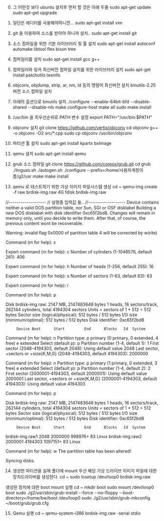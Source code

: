 0. 그 어떤것 보다 ubuntu 설치후 먼저 할 것은 아래 두줄
sudo apt-get update
sudo apt-get upgrade

1. 일단은 에디터를 사용해야하니깐...
sudo apt-get install vim

2. git 을 이용하여 소스를 받아야 하니까 설치..
sudo apt-get install git

3. 소스 컴파일을 위한 기본 라이브러리 및 툴 설치
sudo apt-get install autoconf automake libtool flex bison tree

4. 컴파일러를 설치
sudo apt-get install gcc g++

5. 컴파일러와 링커 최신버전 컴파일 설치를 위한 라이브러리 설치
sudo apt-get install patchutils texinfo

6. objconv, objdump, strip, ar, nm, ld 등의 명령어 최신버전 설치
binutils-2.25 버전 소스 컴파일 설치

7. 아래의 옵션으로 binutils 설치
./configure --enable-64bit-bfd --disable-shared --disable-nls
make configure-host
make all
sudo make install

8. /usr/bin 을 최우선순위로 PATH 변수 설정
export PATH="/usr/bin:$PATH"

9. objconv 설치
git clone https://github.com/vertis/objconv
cd objconv
g++ -o objconv -O2 src/*.cpp
sudo cp objconv /usr/bin/objconv

10. 파티션 툴 설치
sudo apt-get install kpartx bxImage

11. qemu 설치
sudo apt-get install qemu

12. grub 소스 컴파일
git clone https://github.com/coreos/grub.git
cd grub
./linguas.sh
./autogen.sh
./configure --prefix=/home/사용자계정이름/g2/usr
make
make install

13. qemu 로 테스트하기 위한 가상 이미지 파일시스템 생성
cd ~
qemu-img create -f raw brdisk-img.raw 4G
fdisk brdisk-img.raw

//-------------------
// 실행중 입력값 들..
//-------------------
Device contains neither a valid DOS partition table, nor Sun, SGI or OSF disklabel
Building a new DOS disklabel with disk identifier 0xc65f2bd8.
Changes will remain in memory only, until you decide to write them.
After that, of course, the previous content wont be recoverable.

Warning: invalid flag 0x0000 of partition table 4 will be corrected by w(rite)

Command (m for help): x

Expert command (m for help): c
Number of cylinders (1-1048576, default 261): 406

Expert command (m for help): h
Number of heads (1-256, default 255): 16

Expert command (m for help): s
Number of sectors (1-63, default 63): 63

Expert command (m for help): r

Command (m for help): p

Disk brdisk-img.raw: 2147 MB, 2147483648 bytes
1 heads, 16 sectors/track, 262144 cylinders, total 4194304 sectors
Units = sectors of 1 * 512 = 512 bytes
Sector size (logical/physical): 512 bytes / 512 bytes
I/O size (minimum/optimal): 512 bytes / 512 bytes
Disk identifier: 0xc65f2bd8

         Device Boot      Start         End      Blocks   Id  System

Command (m for help): n
Partition type:
   p   primary (0 primary, 0 extended, 4 free)
   e   extended
Select (default p): p
Partition number (1-4, default 1): 1
First sector (2048-4194303, default 2048): 
Using default value 2048
Last sector, +sectors or +size{K,M,G} (2048-4194303, default 4194303): 2000000            

Command (m for help): n
Partition type:
   p   primary (1 primary, 0 extended, 3 free)
   e   extended
Select (default p): p
Partition number (1-4, default 2): 2
First sector (2000001-4194303, default 2000001): 
Using default value 2000001
Last sector, +sectors or +size{K,M,G} (2000001-4194303, default 4194303): 
Using default value 4194303

Command (m for help): p

Disk brdisk-img.raw: 2147 MB, 2147483648 bytes
1 heads, 16 sectors/track, 262144 cylinders, total 4194304 sectors
Units = sectors of 1 * 512 = 512 bytes
Sector size (logical/physical): 512 bytes / 512 bytes
I/O size (minimum/optimal): 512 bytes / 512 bytes
Disk identifier: 0xc65f2bd8

         Device Boot      Start         End      Blocks   Id  System
brdisk-img.raw1            2048     2000000      998976+  83  Linux
brdisk-img.raw2         2000001     4194303     1097151+  83  Linux

Command (m for help): w
The partition table has been altered!

Syncing disks.

14. 생성한 파티션을 실제 폴더에 mount
우선 해당 가상 드라이브 이미지 파일에 대한 장치드라이버를 생성한다.
cd ~
sudo losetup /dev/loop0 brdisk-img.raw

생성된 장치에 대한 boot mount 실행
cd ~
mkdir boot
sudo mount /dev/loop0 boot
sudo ./g2/usr/sbin/grub-install --force --no-floppy --boot-directory=/home/bw/boot /dev/loop0
sudo ./g2/usr/sbin/grub-mkconfig ~/boot/grub/grub.cfg

15. Qemu 실행
cd ~
qemu-system-i386 brdisk-img.raw -serial stdio
